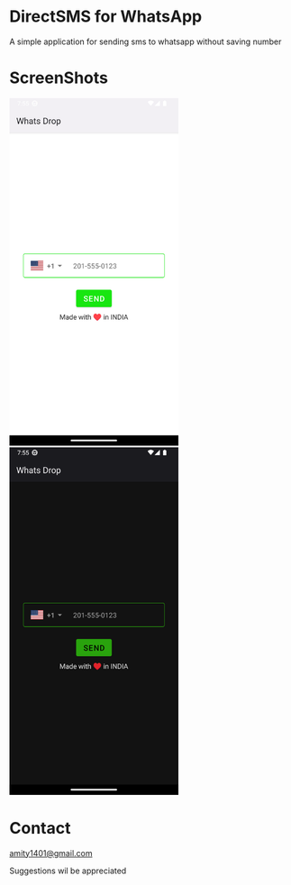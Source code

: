 # DirectSMS for WhatsApp
A simple application for sending sms to whatsapp without saving number  

<h1>ScreenShots</h1>

<img
  src="screenshots/Screenshot_20221017_195532.png"
  alt="Screenshots"
  title="Screenshots"
  style="display: inline-block; margin: 0 auto; width: 300px">
  <img
  src="screenshots/Screenshot_20221017_195559.png"
  alt="Screenshots"
  title="Screenshots"
  style="display: inline-block; margin: 0 auto; width: 300px">  
  
  <h1>Contact</h1>
 <a href="mailto:amity1401@gmail.com">amity1401@gmail.com</a><br>
  
Suggestions wil be appreciated
